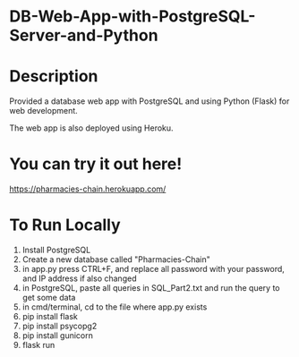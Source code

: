 # DB-Web-App-with-PostgreSQL-Server-and-Python

# Description

Provided a database web app with PostgreSQL and using Python (Flask) for web development.

The web app is also deployed using Heroku.

# You can try it out here!

https://pharmacies-chain.herokuapp.com/

# To Run Locally

1) Install PostgreSQL
2) Create a new database called "Pharmacies-Chain"
3) in app.py press CTRL+F, and replace all password with your password, and IP address if also changed
4) in PostgreSQL, paste all queries in SQL_Part2.txt and run the query to get some data
5) in cmd/terminal, cd to the file where app.py exists
6) pip install flask
7) pip install psycopg2
8) pip install gunicorn
9) flask run
